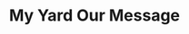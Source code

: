 ---
layout: project
title: My Yard Our Message
permalink: /projects/myyardourmessage/
directlink: true
subhead: Interactive art project, 2008
link: http://myyardourmessage.com/
image: myom.jpg

excerpt: "<p>The project was divided into three phases: Design, voting, and application. In the design phase, we solicited visitors to design signs for yards, as a communal political gallery. Phase two asked users to vote for the 50 best signs. Phase 3 installed and mapped the signs across the Twin Cities.</p>"


---